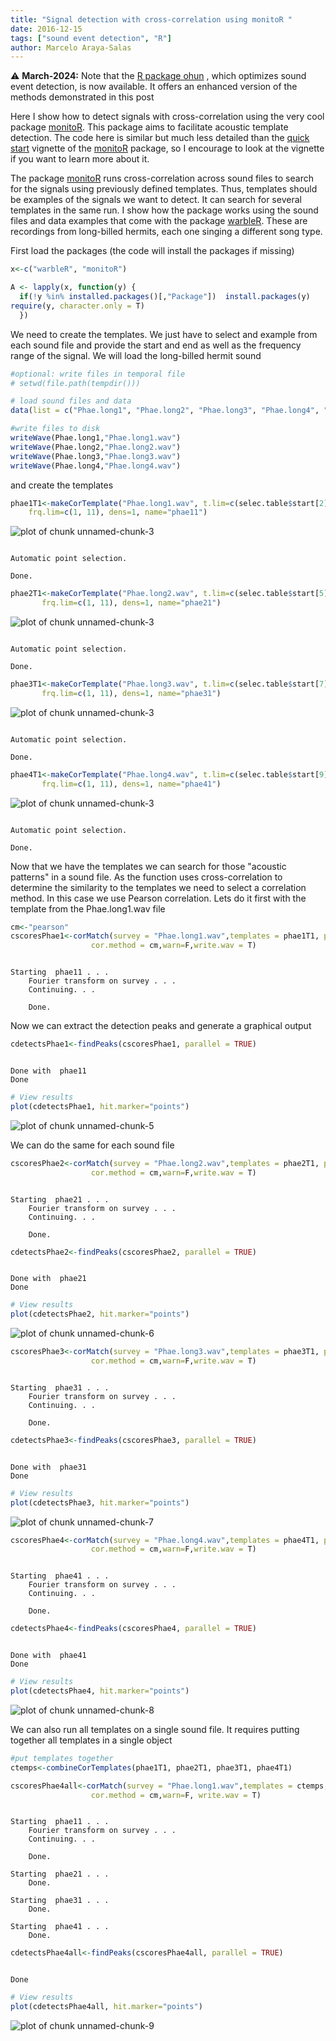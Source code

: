```yaml
---
title: "Signal detection with cross-correlation using monitoR "
date: 2016-12-15
tags: ["sound event detection", "R"]
author: Marcelo Araya-Salas
---
```



<div class="alert alert-warning">
⚠️ <b>March-2024:</b> Note that the <a href="https://docs.ropensci.org/ohun/">R package ohun</a> , which optimizes sound event detection, is now available. It offers an enhanced version of the methods demonstrated in this post

</div>

Here I show how to detect signals with cross-correlation using the very cool package [monitoR](https://cran.r-project.org/package=monitoR). This package aims to facilitate acoustic template detection. The code here is similar but much less detailed than the [quick start](https://cran.r-project.org/package=monitoR/vignettes/monitoR_QuickStart.pdf) vignette of the [monitoR](https://cran.r-project.org/package=monitoR) package, so I encourage to look at the vignette if you want to learn more about it. 

The package [monitoR](https://cran.r-project.org/package=monitoR) runs cross-correlation across sound files to search for the signals using previously defined templates. Thus, templates should be examples of the signals we want to detect. It can search for several templates in the same run. I show how the package works using the sound files and data examples that come with the package [warbleR](https://cran.r-project.org/package=warbleR). These are recordings from long-billed hermits, each one singing a different song type.

First load the packages (the code will install the packages if missing)


```r
x<-c("warbleR", "monitoR")

A <- lapply(x, function(y) {
  if(!y %in% installed.packages()[,"Package"])  install.packages(y)
require(y, character.only = T)
  })
```

We need to create the templates. We just have to select and example from each sound file and provide the start and end as well as the frequency range of the signal. We will load the long-billed hermit sound


```r
#optional: write files in temporal file
# setwd(file.path(tempdir()))

# load sound files and data
data(list = c("Phae.long1", "Phae.long2", "Phae.long3", "Phae.long4", "selec.table"))

#write files to disk
writeWave(Phae.long1,"Phae.long1.wav")
writeWave(Phae.long2,"Phae.long2.wav")
writeWave(Phae.long3,"Phae.long3.wav")
writeWave(Phae.long4,"Phae.long4.wav")
```


and create the templates


```r
phae1T1<-makeCorTemplate("Phae.long1.wav", t.lim=c(selec.table$start[2],selec.table$end[2]),wl = 300,ovlp=90,
    frq.lim=c(1, 11), dens=1, name="phae11")
```

![plot of chunk unnamed-chunk-3](./img/unnamed-chunk-3-1.png)

```

Automatic point selection.

Done.
```



```r
phae2T1<-makeCorTemplate("Phae.long2.wav", t.lim=c(selec.table$start[5],selec.table$end[5]),wl = 300,ovlp=90,
       frq.lim=c(1, 11), dens=1, name="phae21")
```

![plot of chunk unnamed-chunk-3](./img/unnamed-chunk-3-2.png)

```

Automatic point selection.

Done.
```



```r
phae3T1<-makeCorTemplate("Phae.long3.wav", t.lim=c(selec.table$start[7],selec.table$end[7]),wl = 300,ovlp=90,
       frq.lim=c(1, 11), dens=1, name="phae31")
```

![plot of chunk unnamed-chunk-3](./img/unnamed-chunk-3-3.png)

```

Automatic point selection.

Done.
```



```r
phae4T1<-makeCorTemplate("Phae.long4.wav", t.lim=c(selec.table$start[9],selec.table$end[9]),wl = 300,ovlp=90,
       frq.lim=c(1, 11), dens=1, name="phae41")
```

![plot of chunk unnamed-chunk-3](./img/unnamed-chunk-3-4.png)

```

Automatic point selection.

Done.
```

Now that we have the templates we can search for those "acoustic patterns" in a sound file. As the function uses cross-correlation to determine the similarity to the templates we need to select a correlation method. In this case we use Pearson correlation. Lets do it first with the template from the Phae.long1.wav file


```r
cm<-"pearson"
cscoresPhae1<-corMatch(survey = "Phae.long1.wav",templates = phae1T1, parallel = T,show.prog = F, time.source = "fileinfo",
                  cor.method = cm,warn=F,write.wav = T)
```



```

Starting  phae11 . . .
	Fourier transform on survey . . .
	Continuing. . .

	Done.
```

Now we can extract the detection peaks and generate a graphical output


```r
cdetectsPhae1<-findPeaks(cscoresPhae1, parallel = TRUE)
```



```

Done with  phae11
Done
```



```r
# View results
plot(cdetectsPhae1, hit.marker="points")
```

![plot of chunk unnamed-chunk-5](./img/unnamed-chunk-5-1.png)

We can do the same for each sound file

```r
cscoresPhae2<-corMatch(survey = "Phae.long2.wav",templates = phae2T1, parallel = T,show.prog = F, time.source = "fileinfo",
                  cor.method = cm,warn=F,write.wav = T)
```



```

Starting  phae21 . . .
	Fourier transform on survey . . .
	Continuing. . .

	Done.
```



```r
cdetectsPhae2<-findPeaks(cscoresPhae2, parallel = TRUE)
```



```

Done with  phae21
Done
```



```r
# View results
plot(cdetectsPhae2, hit.marker="points")
```

![plot of chunk unnamed-chunk-6](./img/unnamed-chunk-6-1.png)


```r
cscoresPhae3<-corMatch(survey = "Phae.long3.wav",templates = phae3T1, parallel = T,show.prog = F, time.source = "fileinfo",
                  cor.method = cm,warn=F,write.wav = T)
```



```

Starting  phae31 . . .
	Fourier transform on survey . . .
	Continuing. . .

	Done.
```



```r
cdetectsPhae3<-findPeaks(cscoresPhae3, parallel = TRUE)
```



```

Done with  phae31
Done
```



```r
# View results
plot(cdetectsPhae3, hit.marker="points")
```

![plot of chunk unnamed-chunk-7](./img/unnamed-chunk-7-1.png)


```r
cscoresPhae4<-corMatch(survey = "Phae.long4.wav",templates = phae4T1, parallel = T,show.prog = F, time.source = "fileinfo",
                  cor.method = cm,warn=F,write.wav = T)
```



```

Starting  phae41 . . .
	Fourier transform on survey . . .
	Continuing. . .

	Done.
```



```r
cdetectsPhae4<-findPeaks(cscoresPhae4, parallel = TRUE)
```



```

Done with  phae41
Done
```



```r
# View results
plot(cdetectsPhae4, hit.marker="points")
```

![plot of chunk unnamed-chunk-8](./img/unnamed-chunk-8-1.png)

We can also run all templates on a single sound file. It requires putting together all templates in a single object


```r
#put templates together
ctemps<-combineCorTemplates(phae1T1, phae2T1, phae3T1, phae4T1)

cscoresPhae4all<-corMatch(survey = "Phae.long1.wav",templates = ctemps, parallel = T,show.prog = F, time.source = "fileinfo",
                  cor.method = cm,warn=F, write.wav = T)
```



```

Starting  phae11 . . .
	Fourier transform on survey . . .
	Continuing. . .

	Done.

Starting  phae21 . . .
	Done.

Starting  phae31 . . .
	Done.

Starting  phae41 . . .
	Done.
```



```r
cdetectsPhae4all<-findPeaks(cscoresPhae4all, parallel = TRUE)
```



```

Done
```



```r
# View results
plot(cdetectsPhae4all, hit.marker="points")
```

![plot of chunk unnamed-chunk-9](./img/unnamed-chunk-9-1.png)


